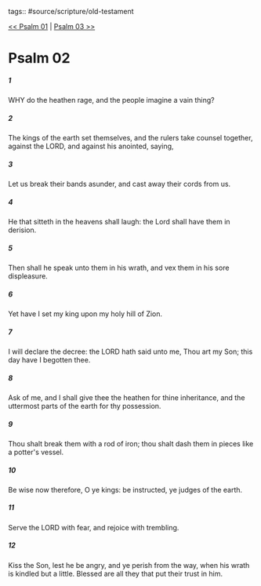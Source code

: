 tags:: #source/scripture/old-testament

[<< Psalm 01](/Old_Testament/19_Psalms/Psalm_01.md) | [Psalm 03 >>](/Old_Testament/19_Psalms/Psalm_03.md)

# Psalm 02

##### 1

WHY do the heathen rage, and the people imagine a vain thing?

##### 2

The kings of the earth set themselves, and the rulers take counsel together, against the LORD, and against his anointed, saying,

##### 3

Let us break their bands asunder, and cast away their cords from us.

##### 4

He that sitteth in the heavens shall laugh: the Lord shall have them in derision.

##### 5

Then shall he speak unto them in his wrath, and vex them in his sore displeasure.

##### 6

Yet have I set my king upon my holy hill of Zion.

##### 7

I will declare the decree: the LORD hath said unto me, Thou art my Son; this day have I begotten thee.

##### 8

Ask of me, and I shall give thee the heathen for thine inheritance, and the uttermost parts of the earth for thy possession.

##### 9

Thou shalt break them with a rod of iron; thou shalt dash them in pieces like a potter's vessel.

##### 10

Be wise now therefore, O ye kings: be instructed, ye judges of the earth.

##### 11

Serve the LORD with fear, and rejoice with trembling.

##### 12

Kiss the Son, lest he be angry, and ye perish from the way, when his wrath is kindled but a little. Blessed are all they that put their trust in him.
